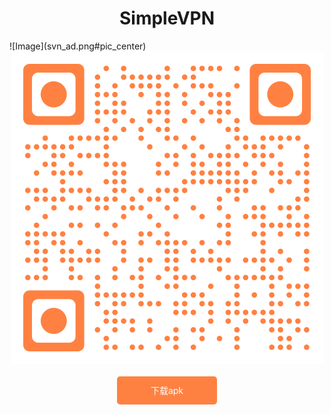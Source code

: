 <center><h1>SimpleVPN</h1></center>
![Image](svn_ad.png#pic_center)
<center><img src="simple_qr.png"></center>
<br>
<center>
	<a style="text-decoration:none" href="https://redeslab.github.io/simplevpn.apk">
	<span style="color: #FFFFFF;background:#FF8142;border-radius: 5px; width: 160px;height: 45px;display:block;line-height: 45px">下载apk</span>
	</a> 
</center>